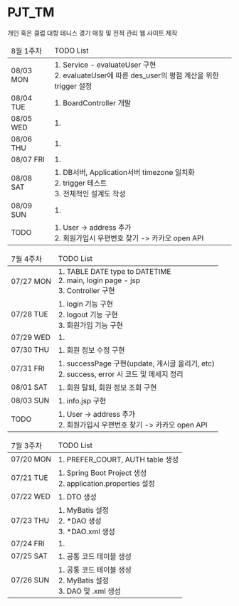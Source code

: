 # PJT_TM
개인 혹은 클럽 대항 테니스 경기 매칭 및 전적 관리 웹 사이트 제작

<!-- 8월 1주차 -->
<table>
  <thead>
    <tr>
      <td>8월 1주차</td>
      <td>TODO List</td>
    </tr>
  </thead>
  <tbody>
    <tr>
      <td>08/03 MON</td>
      <td>
        1. Service - evaluateUser 구현<br/>
        2. evaluateUser에 따른 des_user의 평점 계산을 위한 trigger 설정
      </td>
    </tr>
    <tr>
      <td>08/04 TUE</td>
      <td>
        1. BoardController 개발
      </td>
    </tr>
    <tr>
      <td>08/05 WED</td>
      <td>
        1. 
      </td>
    </tr>
    <tr>
      <td>08/06 THU</td>
      <td>
        1. 
      </td>
    </tr>
    <tr>
      <td>08/07 FRI</td>
      <td>
        1. 
      </td>
    </tr>
    <tr>
      <td>08/08 SAT</td>
      <td>
        1. DB서버, Application서버 timezone 일치화<br/>
        2. trigger 테스트<br/>
        3. 전체적인 설계도 작성
      </td>
    </tr>
    <tr>
      <td>08/09 SUN</td>
      <td>
        1. 
      </td>
    </tr>
    <tr>
      <td>TODO</td>
      <td>
        1. User -> address 추가<br/>
        2. 회원가입시 우편번호 찾기 -> 카카오 open API 
      </td>
    </tr>
  </tbody>
</table>

<!-- 7월 4주차 -->
<table>
  <thead>
    <tr>
      <td>7월 4주차</td>
      <td>TODO List</td>
    </tr>
  </thead>
  <tbody>
    <tr>
      <td>07/27 MON</td>
      <td>
        1. TABLE DATE type to DATETIME<br/>
        2. main, login page - jsp<br/>
        3. Controller 구현
      </td>
    </tr>
    <tr>
      <td>07/28 TUE</td>
      <td>
        1. login 기능 구현<br/>
        2. logout 기능 구현<br/>
        3. 회원가입 기능 구현
      </td>
    </tr>
    <tr>
      <td>07/29 WED</td>
      <td>
        1. 
      </td>
    </tr>
    <tr>
      <td>07/30 THU</td>
      <td>
        1. 회원 정보 수정 구현
      </td>
    </tr>
    <tr>
      <td>07/31 FRI</td>
      <td>
        1. successPage 구현(update, 게시글 올리기, etc)<br/>
        2. success, error 시 코드 및 메세지 정리
      </td>
    </tr>
    <tr>
      <td>08/01 SAT</td>
      <td>
        1. 회원 탈퇴, 회원 정보 조회 구현
      </td>
    </tr>
    <tr>
      <td>08/03 SUN</td>
      <td>
        1. info.jsp 구현
      </td>
    </tr>
    <tr>
      <td>TODO</td>
      <td>
        1. User -> address 추가<br/>
        2. 회원가입시 우편번호 찾기 -> 카카오 open API 
      </td>
    </tr>
  </tbody>
</table>

<!-- 7월 3주차 -->
<table>
  <thead>
    <tr>
      <td>7월 3주차</td>
      <td>TODO List</td>
    </tr>
  </thead>
  <tbody>
    <tr>
      <td>07/20 MON</td>
      <td>
        1. PREFER_COURT, AUTH table 생성
      </td>
    </tr>
    <tr>
      <td>07/21 TUE</td>
      <td>
        1. Spring Boot Project 생성<br/>
        2. application.properties 설정
      </td>
    </tr>
    <tr>
      <td>07/22 WED</td>
      <td>
        1. DTO 생성
      </td>
    </tr>
    <tr>
      <td>07/23 THU</td>
      <td>
        1. MyBatis 설정<br/>
        2. *DAO 생성<br/>
        3. *DAO.xml 생성
      </td>
    </tr>
    <tr>
      <td>07/24 FRI</td>
      <td>
        1.
      </td>
    </tr>
    <tr>
      <td>07/25 SAT</td>
      <td>
        1. 공통 코드 테이블 생성
      </td>
    </tr>
    <tr>
      <td>07/26 SUN</td>
      <td>
        1. 공통 코드 테이블 생성<br/>
        2. MyBatis 설정<br/>
        3. DAO 및 .xml 생성
      </td>
    </tr>
  </tbody>
</table>

